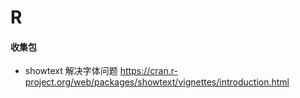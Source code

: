 # R

#### 收集包

* showtext 解决字体问题      https://cran.r-project.org/web/packages/showtext/vignettes/introduction.html
